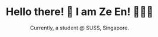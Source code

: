 <h1 align="center">
Hello there! 👋 I am Ze En! 🙋🏽‍♂️
</h1>

<p align="center">
        Currently, a student @ SUSS, Singapore.
</p>